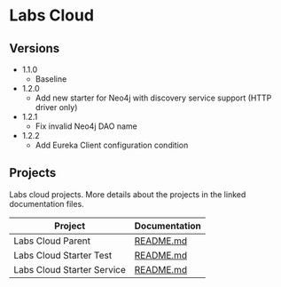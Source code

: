 # Labs Cloud

## Versions

* 1.1.0 
    * Baseline
* 1.2.0
    * Add new starter for Neo4j with discovery service support (HTTP driver only)
* 1.2.1
    * Fix invalid Neo4j DAO name 
* 1.2.2
    * Add Eureka Client configuration condition  
    
## Projects

Labs cloud projects. More details about the projects in the linked documentation files.

Project                    | Documentation
-------------------------- | ----------------------------------------
Labs Cloud Parent          | [README.md](labs-cloud-parent/README.md)
Labs Cloud Starter Test    | [README.md](labs-cloud-starters/labs-cloud-starter-test/README.md)
Labs Cloud Starter Service | [README.md](labs-cloud-starters/labs-cloud-starter-service/README.md)